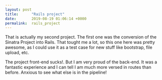 ```yaml
---
layout: post
title:      "Rails project"
date:       2019-08-19 01:06:14 +0000
permalink:  rails_project
---
```


That is actually my second project. The first one was the conversion of the Sinatra Project into Rails. That tought me a lot, so this one here was pretty awesome, as I could use it as a test case for new stuff like bootstrap, file upload, etc.

The project front-end sucks!. But I am very proud of the back-end. It was a fantastic experience and I can tell I am much more versed in routes than before. Anxious to see what else is in the pipeline!

